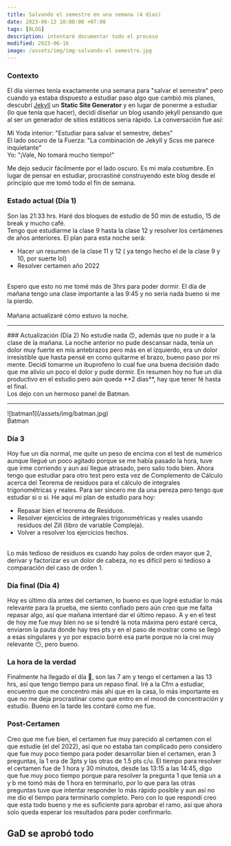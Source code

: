 ```yaml
---
title: Salvando el semestre en una semana (4 días)
date: 2023-06-12 10:00:00 +07:00
tags: [BLOG]
description: intentaré documentar todo el proceso 
modified: 2023-06-16
image: /assets/img/img-salvando-el semestre.jpg
---
```

### Contexto
El día viernes tenía exactamente una semana para "salvar el semestre" pero cuando ya estaba dispuesto a estudiar paso algo que cambió mis planes, descubrí  [Jekyll](https://jekyllrb.com/) un **Static Site Generator**
 y en lugar de ponerme a estudiar (lo que tenía que hacer), decidí diseñar un blog usando jekyll pensando que al ser un generador de sitios estáticos seria rápido. La conversación fue así:

Mi Yoda interior: "Estudiar para salvar  el semestre, debes" <br>
El lado oscuro de la Fuerza: "La combinación de Jekyll y Scss me parece inquietante" <br>
Yo: "¡Vale, No tomará mucho tiempo!"

Me dejo seducir fácilmente por el lado oscuro. Es mi mala costumbre. En lugar de pensar en estudiar, procrastiné construyendo este blog desde el principio que me tomó todo el fin de semana. 

### Estado actual (Día 1)

Son las 21:33 hrs. Haré dos bloques de estudio de 50 min de estudio, 15 de break y mucho café.
<br>
Tengo que estudiarme la clase 9 hasta la clase 12 y resolver los certámenes de años anteriores. El plan para esta noche será:
<br>
 * Hacer un resumen de la clase 11 y 12 ( ya tengo hecho el de la clase 9 y 10, por suerte lol)
 * Resolver certamen año 2022
<br>
Espero que esto no me tomé más de 3hrs para poder dormir. El día de mañana tengo una clase importante a las 9:45 y no sería nada  bueno si me la pierdo.
<br>
<br>
Mañana actualizaré cómo estuvo la noche.
<hr>
### Actualización (Día 2)
No estudie nada 🙃,  además que no pude ir a la clase de la mañana. La noche anterior no pude descansar nada, tenía un dolor muy fuerte en mis antebrazos pero más en el izquierdo, era un dolor irresistible que hasta pensé en como quitarme el brazo, bueno paso por mi mente. Decidí tomarme un ibuprofeno lo cual fue una buena decisión dado que me alivio un poco el dolor y pude dormir. En resumen hoy no fue un día productivo en el estudio pero aún queda **2 dias**, hay que tener fé hasta el final. 
<br> 
Los dejo con un hermoso panel de Batman. 
<br>
<hr>
![batman1](/assets/img/batman.jpg)
<figcaption>Batman</figcaption>

### Día 3

Hoy fue un día normal, me quite un peso de encima con el test de numérico aunque llegué un poco agitado porque se me había pasado la hora, tuve que irme corriendo y aun así llegue atrasado, pero salio todo bien. Ahora tengo que estudiar para otro test pero esta vez de Complemento de Cálculo acerca del Teorema de residuos para el cálculo de integrales trigonométricas y reales. Para ser sincero me da una pereza pero tengo que estudiar si o si. He aquí mi plan de estudio para hoy: 
<br>
* Repasar bien el teorema de Residuos.
* Resolver ejercicios de integrales trigonométricas y reales usando residuos del Zill (libro de variable Compleja).
* Volver a resolver los ejercicios hechos.
<br>
Lo más tedioso de residuos es cuando hay polos de orden mayor que 2, derivar y factorizar es un dolor de cabeza, no es difícil pero si tedioso a comparación del caso de orden 1.

### Día final (Día 4)

Hoy es último día antes del certamen, lo bueno es que logré estudiar lo más relevante para la prueba, me siento confiado pero aún creo que me falta repasar algo, así que mañana intentaré dar el último repaso. A y en el test de hoy me fue muy bien no se si tendré la nota máxima pero estaré cerca, enviaron la pauta donde hay tres pts y en el paso de mostrar como se llegó a esas singulares y yo por espacio borré esa parte porque no la creí muy relevante 😶, pero bueno.

### La hora de la verdad

Finalmente ha llegado el día 😬, son las 7 am y tengo el certamen a las 13 hrs, así que tengo tiempo para un repaso final. Iré a la Cfm a estudiar, encuentro que me concentro más ahí que en la casa, lo más importante es que no me deja procrastinar como que entro en el mood de concentración y estudio. Bueno en la tarde les contaré como me fue. 
### Post-Certamen
Creo que me fue bien, el certamen fue muy parecido al certamen con el que estudie (el del 2022), así que no estaba tan complicado pero considero que fue muy poco tiempo para poder desarrollar bien el certamen, eran 3 preguntas, la 1 era de 3pts y las otras de 1.5 pts c/u. El tiempo para resolver el certamen fue de 1 hora y 30 minutos, desde las 13:15 a las 14:45, digo que fue muy poco tiempo porque para resolver la pregunta 1 que tenia un a y b me tomó más de 1 hora en terminarlo, por lo que para las otras preguntas tuve que intentar responder lo más rápido posible y aun así no me dio el tiempo para terminarlo completo. Pero con lo que respondí creo que esta todo bueno y me es suficiente para aprobar el ramo, así que ahora solo queda esperar los resultados para poder confirmarlo.
## GaD se aprobó todo  
